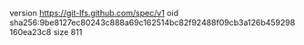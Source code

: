 version https://git-lfs.github.com/spec/v1
oid sha256:9be8127ec80243c888a69c162514bc82f92488f09cb3a126b459298160ea23c8
size 811

